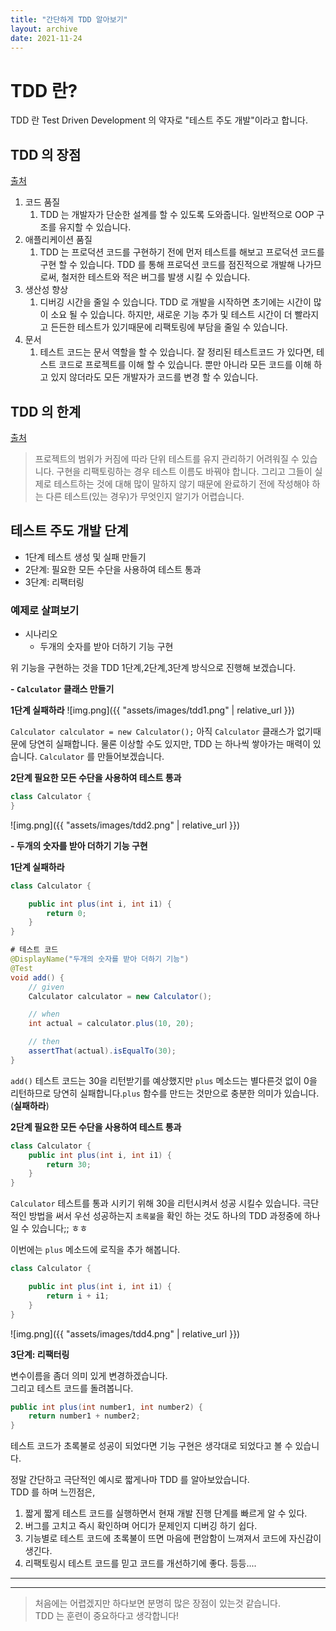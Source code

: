 ```yaml
---
title: "간단하게 TDD 알아보기"  
layout: archive  
date: 2021-11-24
---
```


# TDD 란?

TDD 란 Test Driven Development 의 약자로 "테스트 주도 개발"이라고 합니다.

## TDD 의 장점
[출처](https://www.simform.com/blog/what-is-tdd/#benefits)
1. 코드 품질
   1. TDD 는 개발자가 단순한 설계를 할 수 있도록 도와줍니다. 일반적으로 OOP 구조를 유지할 수 있습니다. 
2. 애플리케이션 품질
   1. TDD 는 프로덕션 코드를 구현하기 전에 먼저 테스트를 해보고 프로덕션 코드를 구현 할 수 있습니다. TDD 를 통해 프로덕션 코드를 점진적으로 개발해 나가므로써, 철저한 테스트와 적은 버그를 발생 시킬 수 있습니다.
3. 생산성 향상
   1. 디버깅 시간을 줄일 수 있습니다. TDD 로 개발을 시작하면 초기에는 시간이 많이 소요 될 수 있습니다. 하지만, 새로운 기능 추가 및 테스트 시간이 더 빨라지고 든든한 테스트가 있기때문에 리팩토링에 부담을 줄일 수 있습니다.
4. 문서
   1. 테스트 코드는 문서 역할을 할 수 있습니다. 잘 정리된 테스트코드 가 있다면, 테스트 코드로 프로젝트를 이해 할 수 있습니다. 뿐만 아니라 모든 코드를 이해 하고 있지 않더라도 모든 개발자가 코드를 변경 할 수 있습니다.


## TDD 의 한계
[출처](https://www.simform.com/blog/what-is-tdd/#benefits)


>프로젝트의 범위가 커짐에 따라 단위 테스트를 유지 관리하기 어려워질 수 있습니다. 구현을 리팩토링하는 경우 테스트 이름도 바꿔야 합니다. 그리고 그들이 실제로 테스트하는 것에 대해 많이 말하지 않기 때문에 완료하기 전에 작성해야 하는 다른 테스트(있는 경우)가 무엇인지 알기가 어렵습니다.


## 테스트 주도 개발 단계

- 1단계 테스트 생성 및 실패 만들기
- 2단계: 필요한 모든 수단을 사용하여 테스트 통과
- 3단계: 리팩터링

### 예제로 살펴보기

- 시나리오
  - 두개의 숫자를 받아 더하기 기능 구현

위 기능을 구현하는 것을 TDD  1단계,2단계,3단계 방식으로 진행해 보겠습니다.

**- `Calculator` 클래스 만들기**

**1단계 실패하라**
![img.png]({{ "assets/images/tdd1.png" | relative_url }})

`Calculator calculator = new Calculator();` 아직 `Calculator` 클래스가 없기때문에 당연히 실패합니다. 물론 이상할 수도 있지만, TDD 는 하나씩 쌓아가는 매력이 있습니다.  `Calculator` 를 만들어보겠습니다.

**2단계 필요한 모든 수단을 사용하여 테스트 통과**

```java
class Calculator {
}
```
![img.png]({{ "assets/images/tdd2.png" | relative_url }})




**- 두개의 숫자를 받아 더하기 기능 구현**

**1단계 실패하라**

```java 
class Calculator {

    public int plus(int i, int i1) {
        return 0;
    }
}

# 테스트 코드
@DisplayName("두개의 숫자를 받아 더하기 기능")
@Test
void add() {
    // given
    Calculator calculator = new Calculator();

    // when
    int actual = calculator.plus(10, 20);

    // then
    assertThat(actual).isEqualTo(30);
}
```

`add()` 테스트 코드는 30을 리턴받기를 예상했지만 `plus` 메소드는 별다른것 없이 0을 리턴하므로 당연히 실패합니다.`plus` 함수를 만드는 것만으로 충분한 의미가 있습니다.(**실패하라**)

**2단계 필요한 모든 수단을 사용하여 테스트 통과**

```java
class Calculator {
    public int plus(int i, int i1) {
        return 30;
    }
}
```

`Calculator` 테스트를 통과 시키기 위해 30을 리턴시켜서 성공 시킬수 있습니다. 극단적인 방법을 써서 우선 성공하는지 `초록불`을 확인 하는 것도 하나의 TDD 과정중에 하나 일 수 있습니다;; ㅎㅎ  

이번에는 `plus` 메소드에 로직을 추가 해봅니다.

```java
class Calculator {

    public int plus(int i, int i1) {
        return i + i1;
    }
}
```

![img.png]({{ "assets/images/tdd4.png" | relative_url }})

**3단계: 리팩터링**

변수이름을 좀더 의미 있게 변경하겠습니다.  
그리고 테스트 코드를 돌려봅니다.

```java 
public int plus(int number1, int number2) {
    return number1 + number2;
}
```
테스트 코드가 초록불로 성공이 되었다면 기능 구현은 생각대로 되었다고 볼 수 있습니다. 

정말 간단하고 극단적인 예시로 짧게나마 TDD 를 알아보았습니다.  
TDD 를 하며 느낀점은, 
1. 짧게 짧게 테스트 코드를 실행하면서 현재 개발 진행 단계를 빠르게 알 수 있다.  
2. 버그를 고치고 즉시 확인하며 어디가 문제인지 디버깅 하기 쉽다.
3. 기능별로 테스트 코드에 초록불이 뜨면 마음에 편암함이 느껴져서 코드에 자신감이 생긴다.
4. 리팩토링시 테스트 코드를 믿고 코드를 개선하기에 좋다.
등등....


-----
-----
> 처음에는 어렵겠지만 하다보면 분명히 많은 장점이 있는것 같습니다.  
> TDD 는 훈련이 중요하다고 생각합니다!